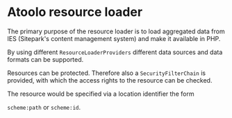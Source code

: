 # Atoolo resource loader

The primary purpose of the resource loader is to load aggregated data from IES (Sitepark's content management system) and make it available in PHP.

By using different `ResourceLoaderProviders` different data sources and data formats can be supported.

Resources can be protected. Therefore also a `SecurityFilterChain` is provided, with which the access rights to the resource can be checked.

The resource would be specified via a location identifier the form

`scheme:path` or `scheme:id`.